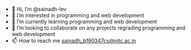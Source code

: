 - 👋 Hi, I’m @sainadh-lev
- 👀 I’m interested in programming and web development
- 🌱 I’m currently learning programming and web development 
- 💞️ I’m looking to collaborate on any projects regrading programming and web development 
- 📫 How to reach me sainadh_b190347cs@nitc.ac.in

<!---
sainadh-lev/sainadh-lev is a ✨ special ✨ repository because its `README.md` (this file) appears on your GitHub profile.
You can click the Preview link to take a look at your changes.
--->
